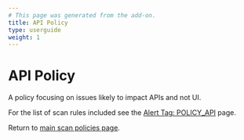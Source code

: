 ```yaml
---
# This page was generated from the add-on.
title: API Policy
type: userguide
weight: 1
---
```


# API Policy

A policy focusing on issues likely to impact APIs and not UI.

For the list of scan rules included see the [Alert Tag: POLICY_API](/alerttags/policy_api/) page.

Return to [main scan policies page](/docs/desktop/addons/scan-policies/).
